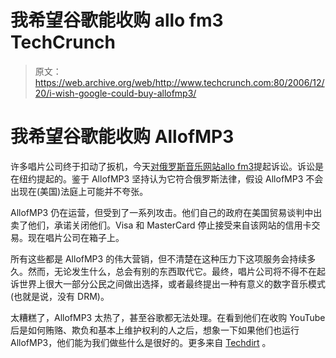 # 我希望谷歌能收购 allo fm3 TechCrunch

> 原文：<https://web.archive.org/web/http://www.techcrunch.com:80/2006/12/20/i-wish-google-could-buy-allofmp3/>

# 我希望谷歌能收购 AllofMP3

 [](https://web.archive.org/web/20221001081444/http://www.allofmp3.com/) 许多唱片公司终于扣动了扳机，今天[对俄罗斯音乐网站](https://web.archive.org/web/20221001081444/http://hosted.ap.org/dynamic/stories/D/DOWNLOADING_MUSIC?SITE=AP&SECTION=HOME&TEMPLATE=DEFAULT)[allo fm3](https://web.archive.org/web/20221001081444/http://www.allofmp3.com/)提起诉讼。诉讼是在纽约提起的。鉴于 AllofMP3 坚持认为它符合俄罗斯法律，假设 AllofMP3 不会出现在(美国)法庭上可能并不夸张。

AllofMP3 仍在运营，但受到了一系列攻击。他们自己的政府在美国贸易谈判中出卖了他们，承诺关闭他们。Visa 和 MasterCard 停止接受来自该网站的信用卡交易。现在唱片公司在箱子上。

所有这些都是 AllofMP3 的伟大营销，但不清楚在这种压力下这项服务会持续多久。然而，无论发生什么，总会有别的东西取代它。最终，唱片公司将不得不在起诉世界上很大一部分公民之间做出选择，或者最终提出一种有意义的数字音乐模式(也就是说，没有 DRM)。

太糟糕了，AllofMP3 太热了，甚至谷歌都无法处理。在看到他们在收购 YouTube 后是如何贿赂、欺负和基本上维护权利的人之后，想象一下如果他们也运行 AllofMP3，他们能为我们做些什么是很好的。更多来自 [Techdirt](https://web.archive.org/web/20221001081444/http://techdirt.com/articles/20061220/200724.shtml) 。
